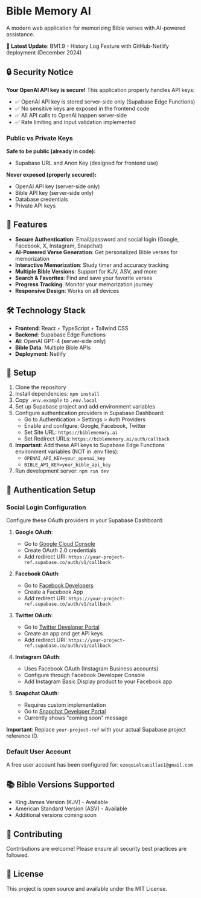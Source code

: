 # Bible Memory AI

A modern web application for memorizing Bible verses with AI-powered assistance.

**🚀 Latest Update**: BM1.9 - History Log Feature with GitHub-Netlify deployment (December 2024)

## 🔒 Security Notice

**Your OpenAI API key is secure!** This application properly handles API keys:

- ✅ OpenAI API key is stored server-side only (Supabase Edge Functions)
- ✅ No sensitive keys are exposed in the frontend code
- ✅ All API calls to OpenAI happen server-side
- ✅ Rate limiting and input validation implemented

### Public vs Private Keys

**Safe to be public (already in code):**
- Supabase URL and Anon Key (designed for frontend use)

**Never exposed (properly secured):**
- OpenAI API key (server-side only)
- Bible API key (server-side only)
- Database credentials
- Private API keys

## 🚀 Features

- **Secure Authentication**: Email/password and social login (Google, Facebook, X, Instagram, Snapchat)
- **AI-Powered Verse Generation**: Get personalized Bible verses for memorization
- **Interactive Memorization**: Study timer and accuracy tracking
- **Multiple Bible Versions**: Support for KJV, ASV, and more
- **Search & Favorites**: Find and save your favorite verses
- **Progress Tracking**: Monitor your memorization journey
- **Responsive Design**: Works on all devices

## 🛠️ Technology Stack

- **Frontend**: React + TypeScript + Tailwind CSS
- **Backend**: Supabase Edge Functions
- **AI**: OpenAI GPT-4 (server-side only)
- **Bible Data**: Multiple Bible APIs
- **Deployment**: Netlify

## 🔧 Setup

1. Clone the repository
2. Install dependencies: `npm install`
3. Copy `.env.example` to `.env.local`
4. Set up Supabase project and add environment variables
5. Configure authentication providers in Supabase Dashboard:
   - Go to Authentication > Settings > Auth Providers
   - Enable and configure: Google, Facebook, Twitter
   - Set Site URL: `https://biblememory.ai`
   - Set Redirect URLs: `https://biblememory.ai/auth/callback`
5. **Important**: Add these API keys to Supabase Edge Functions environment variables (NOT in .env files):
   - `OPENAI_API_KEY=your_openai_key`
   - `BIBLE_API_KEY=your_bible_api_key`
6. Run development server: `npm run dev`

## 🔐 Authentication Setup

### Social Login Configuration

Configure these OAuth providers in your Supabase Dashboard:

1. **Google OAuth**:
   - Go to [Google Cloud Console](https://console.cloud.google.com/)
   - Create OAuth 2.0 credentials
   - Add redirect URI: `https://your-project-ref.supabase.co/auth/v1/callback`

2. **Facebook OAuth**:
   - Go to [Facebook Developers](https://developers.facebook.com/)
   - Create a Facebook App
   - Add redirect URI: `https://your-project-ref.supabase.co/auth/v1/callback`

3. **Twitter OAuth**:
   - Go to [Twitter Developer Portal](https://developer.twitter.com/)
   - Create an app and get API keys
   - Add redirect URI: `https://your-project-ref.supabase.co/auth/v1/callback`

4. **Instagram OAuth**:
   - Uses Facebook OAuth (Instagram Business accounts)
   - Configure through Facebook Developer Console
   - Add Instagram Basic Display product to your Facebook app

5. **Snapchat OAuth**:
   - Requires custom implementation
   - Go to [Snapchat Developer Portal](https://developers.snapchat.com/)
   - Currently shows "coming soon" message

**Important**: Replace `your-project-ref` with your actual Supabase project reference ID.
### Default User Account

A free user account has been configured for: `ezequielcasillas1@gmail.com`

## 📚 Bible Versions Supported

- King James Version (KJV) - Available
- American Standard Version (ASV) - Available
- Additional versions coming soon

## 🤝 Contributing

Contributions are welcome! Please ensure all security best practices are followed.

## 📄 License

This project is open source and available under the MIT License.